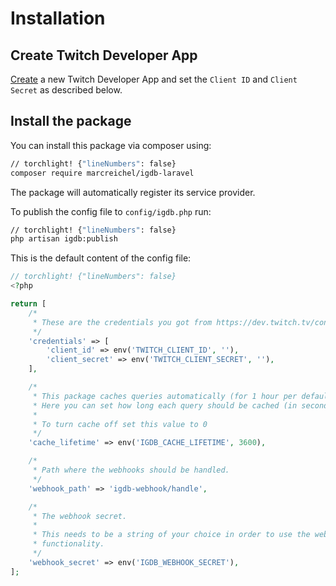 # Installation

## Create Twitch Developer App

[Create](https://dev.twitch.tv/console/apps/create) a new Twitch Developer App and set the `Client ID` and
`Client Secret` as described below.

## Install the package

You can install this package via composer using:

```bash
// torchlight! {"lineNumbers": false}
composer require marcreichel/igdb-laravel
```

The package will automatically register its service provider.

To publish the config file to `config/igdb.php` run:

```bash
// torchlight! {"lineNumbers": false}
php artisan igdb:publish
```

This is the default content of the config file:

```php
// torchlight! {"lineNumbers": false}
<?php

return [
    /*
     * These are the credentials you got from https://dev.twitch.tv/console/apps [tl! autolink]
     */
    'credentials' => [
        'client_id' => env('TWITCH_CLIENT_ID', ''),
        'client_secret' => env('TWITCH_CLIENT_SECRET', ''),
    ],

    /*
     * This package caches queries automatically (for 1 hour per default).
     * Here you can set how long each query should be cached (in seconds).
     *
     * To turn cache off set this value to 0
     */
    'cache_lifetime' => env('IGDB_CACHE_LIFETIME', 3600),

    /*
     * Path where the webhooks should be handled.
     */
    'webhook_path' => 'igdb-webhook/handle',

    /*
     * The webhook secret.
     *
     * This needs to be a string of your choice in order to use the webhook
     * functionality.
     */
    'webhook_secret' => env('IGDB_WEBHOOK_SECRET'),
];
```
